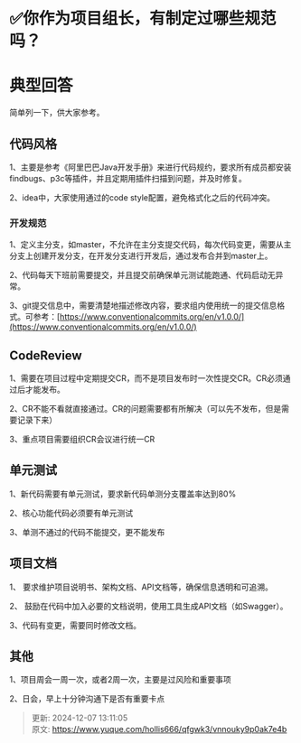 # ✅你作为项目组长，有制定过哪些规范吗？

# 典型回答


简单列一下，供大家参考。



## 代码风格


1、主要是参考《阿里巴巴Java开发手册》来进行代码规约，要求所有成员都安装findbugs、p3c等插件，并且定期用插件扫描到问题，并及时修复。



2、idea中，大家使用通过的code style配置，避免格式化之后的代码冲突。





### 开发规范


1、定义主分支，如master，不允许在主分支提交代码，每次代码变更，需要从主分支上创建开发分支，在开发分支进行开发后，通过发布合并到master上。



2、代码每天下班前需要提交，并且提交前确保单元测试能跑通、代码启动无异常。



3、git提交信息中，需要清楚地描述修改内容，要求组内使用统一的提交信息格式。可参考：[https://www.conventionalcommits.org/en/v1.0.0/](https://www.conventionalcommits.org/en/v1.0.0/)





## CodeReview


1、需要在项目过程中定期提交CR，而不是项目发布时一次性提交CR。CR必须通过后才能发布。



2、CR不能不看就直接通过。CR的问题需要都有所解决（可以先不发布，但是需要记录下来）



3、重点项目需要组织CR会议进行统一CR



## 单元测试


1、新代码需要有单元测试，要求新代码单测分支覆盖率达到80%  


2、核心功能代码必须要有单元测试



3、单测不通过的代码不能提交，更不能发布



## 项目文档


1、 要求维护项目说明书、架构文档、API文档等，确保信息透明和可追溯。  



2、 鼓励在代码中加入必要的文档说明，使用工具生成API文档（如Swagger）。  



3、代码有变更，需要同时修改文档。





## 其他


1、项目周会一周一次，或者2周一次，主要是过风险和重要事项



2、日会，早上十分钟沟通下是否有重要卡点



> 更新: 2024-12-07 13:11:05  
> 原文: <https://www.yuque.com/hollis666/qfgwk3/vnnouky9p0ak7e4b>